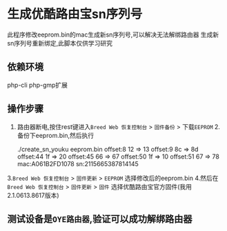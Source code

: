 # 生成优酷路由宝sn序列号
此程序修改eeprom.bin的mac生成新sn序列号,可以解决无法解绑路由器
生成新sn序列号重新绑定,此脚本仅供学习研究

## 依赖环境
php-cli
php-gmp扩展

## 操作步骤
1. 路由器断电,按住rest键进入`Breed Web 恢复控制台` > `固件备份` > 下载`EEPROM`
2.备份下eeprom.bin,然后执行

    ./create_sn_youku  eeprom.bin
    offset:8 12 => 13
    offset:9 8c => 8d
    offset:44 1f => 20
    offset:45 66 => 67
    offset:50 1f => 10
    offset:51 67 => 78
    mac:A061B2FD1078 sn:2115665387814145
    
3.`Breed Web 恢复控制台` > `固件更新` > `EEPROM` 选择修改后的eeprom.bin
4.然后在`Breed Web 恢复控制台` > `固件更新` > `固件` 选择优酷路由宝官方固件(我用2.1.0613.8617版本)

## 测试设备是`OYE路由器`,验证可以成功解绑路由器